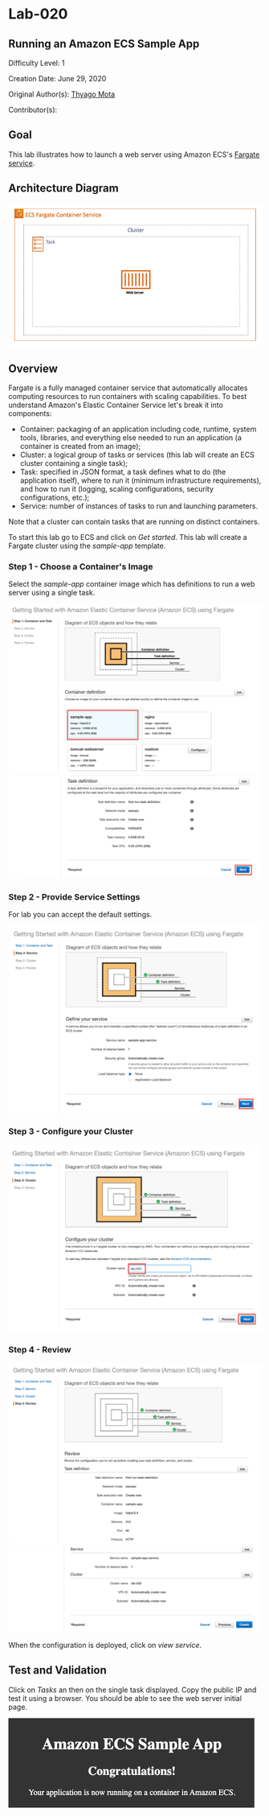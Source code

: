 # Lab-020

## Running an Amazon ECS Sample App

Difficulty Level: 1

Creation Date: June 29, 2020

Original Author(s): [Thyago Mota](https://github.com/thyagomota)

Contributor(s):

## Goal

This lab illustrates how to launch a web server using Amazon ECS's [Fargate service](https://aws.amazon.com/fargate/).

## Architecture Diagram

![lab-020-arch-01](images/lab-020-arch-01.png)

## Overview

Fargate is a fully managed container service that automatically allocates computing resources to run containers with scaling capabilities. To best understand Amazon's Elastic Container Service let's break it into components:

* Container: packaging of an application including code, runtime, system tools, libraries, and everything else needed to run an application (a container is created from an image);
* Cluster: a logical group of tasks or services (this lab will create an ECS cluster containing a single task);
* Task: specified in JSON format, a task defines what to do (the application itself), where to run it (minimum infrastructure requirements), and how to run it (logging, scaling configurations, security configurations, etc.);
* Service: number of instances of tasks to run and launching parameters.

Note that a cluster can contain tasks that are running on distinct containers.

To start this lab go to ECS and click on *Get started*. This lab will create a Fargate cluster using the *sample-app* template.

### Step 1 - Choose a Container's Image

Select the *sample-app* container image which has definitions to run a web server using a single task.

![lab-020-scrn-01](images/lab-020-scrn-01.png)
![lab-020-scrn-02](images/lab-020-scrn-02.png)

### Step 2 - Provide Service Settings

For lab you can accept the default settings.

![lab-020-scrn-03](images/lab-020-scrn-03.png)

### Step 3 - Configure your Cluster

![lab-020-scrn-04](images/lab-020-scrn-04.png)

### Step 4 - Review

![lab-020-scrn-05](images/lab-020-scrn-05.png)
![lab-020-scrn-06](images/lab-020-scrn-06.png)

When the configuration is deployed, click on *view service*.

## Test and Validation

Click on *Tasks* an then on the single task displayed. Copy the public IP and test it using a browser. You should be able to see the web server initial page.

![lab-020-scrn-07](images/lab-020-scrn-07.png)
